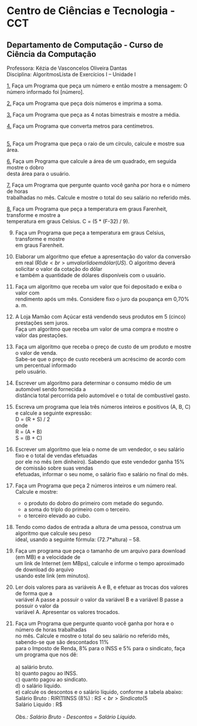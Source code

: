 # Centro de Ciências e Tecnologia - CCT 
## Departamento de Computação - Curso de Ciência da Computação

Professora: Kézia de Vasconcelos Oliveira Dantas<br>
Disciplina: AlgoritmosLista de Exercícios I – Unidade I

[1.](https://github.com/Knnedy/programacao_1_UEPB/blob/master/Lista%20de%20exercicio%201%20-%20variaveis/exercicio_01.py)
Faça um Programa que peça um número e então mostre a mensagem: O número informado foi [número].<br>

[2.](https://github.com/Knnedy/programacao_1_UEPB/blob/master/Lista%20de%20exercicio%201%20-%20variaveis/exercicio_02.py)
Faça um Programa que peça dois números e imprima a soma.<br>

[3.](https://github.com/Knnedy/programacao_1_UEPB/blob/master/Lista%20de%20exercicio%201%20-%20variaveis/exercicio_03.py)
Faça um Programa que peça as 4 notas bimestrais e mostre a média.

[4.](https://github.com/Knnedy/programacao_1_UEPB/blob/master/Lista%20de%20exercicio%201%20-%20variaveis/exercicio_04.py)
Faça um Programa que converta metros para centímetros.<br><br>

[5.](https://github.com/Knnedy/programacao_1_UEPB/blob/master/Lista%20de%20exercicio%201%20-%20variaveis/exercicio_05.py)
Faça um Programa que peça o raio de um círculo, calcule e mostre sua área.

[6.](https://github.com/Knnedy/programacao_1_UEPB/blob/master/Lista%20de%20exercicio%201%20-%20variaveis/exercicio_06.py)
Faça um Programa que calcule a área de um quadrado, em seguida mostre o dobro<br>
desta área para o usuário.

[7.](https://github.com/Knnedy/programacao_1_UEPB/blob/master/Lista%20de%20exercicio%201%20-%20variaveis/exercicio_07.py)
Faça um Programa que pergunte quanto você ganha por hora e o número de horas<br>
trabalhadas no mês. Calcule e mostre o total do seu salário no referido mês.

[8.](https://github.com/Knnedy/programacao_1_UEPB/blob/master/Lista%20de%20exercicio%201%20-%20variaveis/exercicio_08.py)
Faça um Programa que peça a temperatura em graus Farenheit, transforme e mostre a<br> 
temperatura em graus Celsius. C = (5 * (F-32) / 9).

9. Faça um Programa que peça a temperatura em graus Celsius, transforme e mostre<br>
em graus Farenheit.
10. Elaborar um algoritmo que efetue a apresentação do valor da conversão em real (R$) de<br>
um valor lido em dólar (US$). O algoritmo deverá solicitar o valor da cotação do dólar<br>
e também a quantidade de dólares disponíveis com o usuário.

11. Faça um algoritmo que receba um valor que foi depositado e exiba o valor com <br>
rendimento após um mês. Considere fixo o juro da poupança em 0,70% a. m.

12. A Loja Mamão com Açúcar está vendendo seus produtos em 5 (cinco) prestações sem juros.<br>
Faça um algoritmo que receba um valor de uma compra e mostre o valor das prestações.

13. Faça um algoritmo que receba o preço de custo de um produto e mostre o valor de venda.<br>
Sabe-se que o preço de custo receberá um acréscimo de acordo com um percentual informado<br>
pelo usuário.

14. Escrever um algoritmo para determinar o consumo médio de um automóvel sendo fornecida a<br>
distância total percorrida pelo automóvel e o total de combustível gasto.

15. Escreva um programa que leia três números inteiros e positivos (A, B, C) e calcule a 
seguinte expressão:<br>
D = (R + S) / 2 <br>
onde <br>
R = (A + B) <br>
S = (B + C)

16. Escrever um algoritmo que leia o nome de um vendedor, o seu salário fixo e o total de vendas efetuadas<br>
por ele no mês (em dinheiro). Sabendo que este vendedor ganha 15% de comissão sobre suas vendas<br>
efetuadas, informar o seu nome, o salário fixo e salário no final do mês.

17. Faça um Programa que peça 2 números inteiros e um número real. Calcule e mostre:
    - o produto do dobro do primeiro com metade do segundo. 
    - a soma do triplo do primeiro com o terceiro.
    - o terceiro elevado ao cubo.

18. Tendo como dados de entrada a altura de uma pessoa, construa um algoritmo que calcule seu peso<br>
ideal, usando a seguinte fórmula: (72.7*altura) – 58.

19. Faça um programa que peça o tamanho de um arquivo para download (em MB) e a velocidade de<br>
um link de Internet (em MBps), calcule e informe o tempo aproximado de download do arquivo<br>
usando este link (em minutos).

20. Ler dois valores para as variáveis A e B, e efetuar as trocas dos valores de forma que a<br>
variável A passe a possuir o valor da variável B e a variável B passe a possuir o valor da<br>
variável A. Apresentar os valores trocados.

21. Faça um Programa que pergunte quanto você ganha por hora e o número de horas trabalhadas<br>
no mês. Calcule e mostre o total do seu salário no referido mês, sabendo-se que são descontados 11%<br>
para o Imposto de Renda, 8% para o INSS e 5% para o sindicato, faça um programa que nos dê:<br><br>
    a) salário bruto. <br>
    b) quanto pagou ao INSS.<br>
    c) quanto pagou ao sindicato.<br>
    d) o salário líquido.<br>
    e) calcule os descontos e o salário líquido, conforme a tabela abaixo:<br>
        Salário Bruto : R$IR (11%) : R$INSS (8%) : R$S <br>
        Sindicato ( 5%) : R$ <br>
        Salário Liquido : R$ <br><br>
        <i>Obs.: Salário Bruto - Descontos = Salário Líquido.<i>